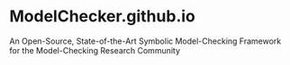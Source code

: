 # ModelChecker.github.io
An Open-Source, State-of-the-Art Symbolic Model-Checking Framework for the Model-Checking Research Community

